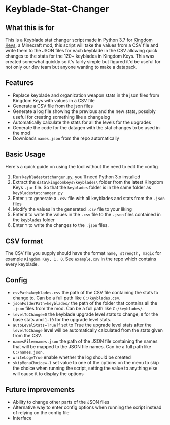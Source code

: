 # Keyblade-Stat-Changer
## What this is for

This is a Keyblade stat changer script made in Python 3.7 for [Kingdom Keys](https://github.com/Wehavecookies56/Kingdom-Keys), a Minecraft mod, this script will take the values from a CSV file and write them to the JSON files for each keyblade in the CSV allowing quick changes to the stats for the 120+ keyblades in Kingdom Keys. This was created somewhat quickly so it's fairly simple but figured it'd be useful for not only our dev team but anyone wanting to make a datapack.

## Features
- Replace keyblade and organization weapon stats in the json files from Kingdom Keys with values in a CSV file
- Generate a CSV file from the json files
- Generate a log file showing the previous and the new stats, possibly useful for creating something like a changelog
- Automatically calculate the stats for all the levels for the upgrades
- Generate the code for the datagen with the stat changes to be used in the mod
- Downloads `names.json` from the repo automatically

## Basic Usage
Here's a quick guide on using the tool without the need to edit the config

1. Run `keybladestatchanger.py`, you'll need Python 3.x installed
2. Extract the `data\kingdomkeys\keyblades\` folder from the latest Kingdom Keys `.jar` file. So that the `keyblades` folder is in the same folder as `keybladestatchanger.py`
3. Enter `1` to generate a `.csv` file with all keyblades and stats from the `.json` files
3. Modify the values in the generated `.csv` file to your liking
4. Enter `0` to write the values in the `.csv` file to the `.json` files contained in the `keyblades` folder
5. Enter `Y` to write the changes to the `.json` files.

## CSV format

The CSV file you supply should have the format `name, strength, magic` for example `Kingdom Key, 1, 0`.
See `example.csv` in the repo which contains every keyblade.

## Config

- `csvPath=keyblades.csv` the path of the CSV file containing the stats to change to. Can be a full path like `C:/keyblades.csv`.
- `jsonFolderPath=keyblades/` the path of the folder that contains all the `.json` files from the mod. Can be a full path like `C:/keyblades/`.
- `levelToChange=0` the keyblade upgrade level stats to change, `0` for the base stats and `1-10` for the upgrade level stats.
- `autoLevelStats=True` If set to True the upgrade level stats after the `levelToChange` level will be automatically calculated from the stats given from the CSV.
- `namesFile=names.json` the path of the JSON file containing the names that will be mapped to the JSON file names. Can be a full path like `C:/names.json`.
- `writeLog=True` enable whether the log should be created
- `skipMenuChoice=-1` set value to one of the options on the menu to skip the choice when running the script, setting the value to anything else will cause it to display the options

## Future improvements

- Ability to change other parts of the JSON files
- Alternative way to enter config options when running the script instead of relying on the config file
- Interface
